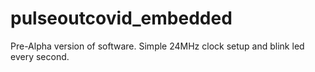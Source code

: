 # pulseoutcovid_embedded

Pre-Alpha version of software. Simple 24MHz clock setup and blink led every second.